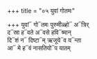 +++
title = "०५ युवां गोतमः"

+++
युवां᳓ गो᳓तमः पुरुमीळ्हो᳓ अ᳓त्रिर्  
द᳓स्रा ह᳓वते अ᳓वसे हवि᳓ष्मान्  
दि᳓शं न᳓ दिष्टा᳓म् ऋजूये᳓व य᳓न्ता  
आ᳓ मे ह᳓वं नासतियो᳓प यातम्